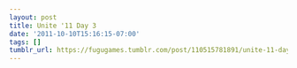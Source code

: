 ```yaml
---
layout: post
title: Unite '11 Day 3
date: '2011-10-10T15:16:15-07:00'
tags: []
tumblr_url: https://fugugames.tumblr.com/post/110515781891/unite-11-day-3
---
```

